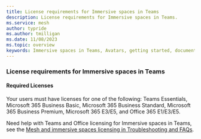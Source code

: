 ```yaml
---
title: License requirements for Immersive spaces in Teams
description: License requirements for Immersive spaces in Teams.
ms.service: mesh
author: typride
ms.author: tmilligan
ms.date: 11/08/2023
ms.topic: overview
keywords: Immersive spaces in Teams, Avatars, getting started, documentation, licenses
---
```


### License requirements for Immersive spaces in Teams

#### Required Licenses

Your users must have licenses for one of the following: Teams Essentials, Microsoft 365 Business Basic, Microsoft 365 Business Standard, Microsoft 365 Business Premium, Microsoft 365 E3/E5, and Office 365 E1/E3/E5.

Need help with Teams and Office licensing for Immersive spaces in Teams, see the [Mesh and immersive spaces licensing in Troubleshooting and FAQs](../Resources/mesh-troubleshooting.md#mesh-and-immersive-spaces-licensing).
